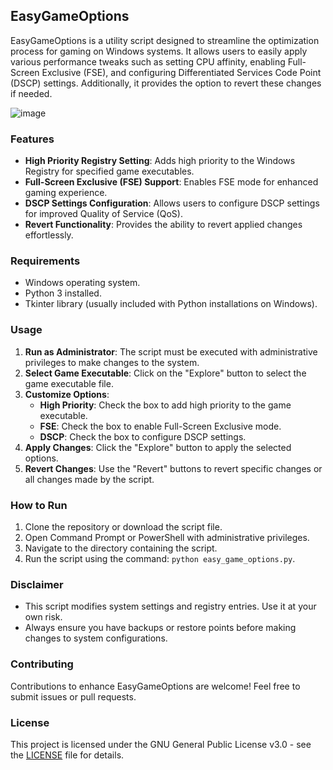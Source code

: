 ## EasyGameOptions

EasyGameOptions is a utility script designed to streamline the optimization process for gaming on Windows systems. It allows users to easily apply various performance tweaks such as setting CPU affinity, enabling Full-Screen Exclusive (FSE), and configuring Differentiated Services Code Point (DSCP) settings. Additionally, it provides the option to revert these changes if needed.

![image](https://github.com/eskezje/EasyGameOptions/assets/114604325/0391f623-7f3c-42d9-87b0-fecf663e7765)

### Features

- **High Priority Registry Setting**: Adds high priority to the Windows Registry for specified game executables.
- **Full-Screen Exclusive (FSE) Support**: Enables FSE mode for enhanced gaming experience.
- **DSCP Settings Configuration**: Allows users to configure DSCP settings for improved Quality of Service (QoS).
- **Revert Functionality**: Provides the ability to revert applied changes effortlessly.

### Requirements

- Windows operating system.
- Python 3 installed.
- Tkinter library (usually included with Python installations on Windows).

### Usage

1. **Run as Administrator**: The script must be executed with administrative privileges to make changes to the system.
2. **Select Game Executable**: Click on the "Explore" button to select the game executable file.
3. **Customize Options**:
   - **High Priority**: Check the box to add high priority to the game executable.
   - **FSE**: Check the box to enable Full-Screen Exclusive mode.
   - **DSCP**: Check the box to configure DSCP settings.
4. **Apply Changes**: Click the "Explore" button to apply the selected options.
5. **Revert Changes**: Use the "Revert" buttons to revert specific changes or all changes made by the script.

### How to Run

1. Clone the repository or download the script file.
2. Open Command Prompt or PowerShell with administrative privileges.
3. Navigate to the directory containing the script.
4. Run the script using the command: `python easy_game_options.py`.

### Disclaimer

- This script modifies system settings and registry entries. Use it at your own risk.
- Always ensure you have backups or restore points before making changes to system configurations.

### Contributing

Contributions to enhance EasyGameOptions are welcome! Feel free to submit issues or pull requests.

### License

This project is licensed under the GNU General Public License v3.0 - see the [LICENSE](LICENSE) file for details.

